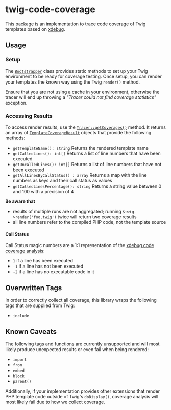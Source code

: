 # twig-code-coverage
This package is an implementation to trace code coverage of Twig templates based on [xdebug](https://xdebug.org/).

## Usage
### Setup
The [`Bootstrapper`](src/Bootstrapper.php) class provides static methods to set up your Twig environment to be ready
for coverage testing. Once setup, you can render your templates the known way using the Twig `render()` method.

Ensure that you are not using a cache in your environment, otherwise the tracer will end up throwing a
_"Tracer could not find coverage statistics"_ exception.

### Accessing Results
To access render results, use the [`Tracer::getCoverages()`](src/Tracer.php) method. It returns an array of
[`TemplateCoverageResult`](src/TemplateCoverageResult.php) objects that provide the following methods:
* `getTemplateName(): string` Returns the rendered template name
* `getCalledLines(): int[]` Returns a list of line numbers that have been executed
* `getUncalledLines(): int[]` Returns a list of line numbers that have not been executed
* `getAllLinesByCallStatus() : array` Returns a map with the line numbers as keys and their call status as values
* `getCalledLinesPercentage(): string` Returns a string value between 0 and 100 with a precision of 4

**Be aware that**
* results of multiple runs are not aggregated; running `$twig->render('foo.twig')` twice will return two
coverage results
* all line numbers refer to the compiled PHP code, not the template source

#### Call Status
Call Status magic numbers are a 1:1 representation of the
[xdebug code coverage analysis](https://xdebug.org/docs/code_coverage#xdebug_get_code_coverage):
* `1` if a line has been executed
* `-1` if a line has not been executed
* `-2` if a line has no executable code in it

## Overwritten Tags
In order to correctly collect all coverage, this library wraps the following tags that are supplied from Twig:
* `include`



## Known Caveats
The following tags and functions are currently unsupported and will most likely produce unexpected results or even
fail when being rendered:
* `import`
* `from`
* `embed`
* `block`
* `parent()`

Additionally, if your implementation provides other extensions that render PHP template code outside of Twig's
`doDisplay()`, coverage analysis will most likely fail due to how we collect coverage.